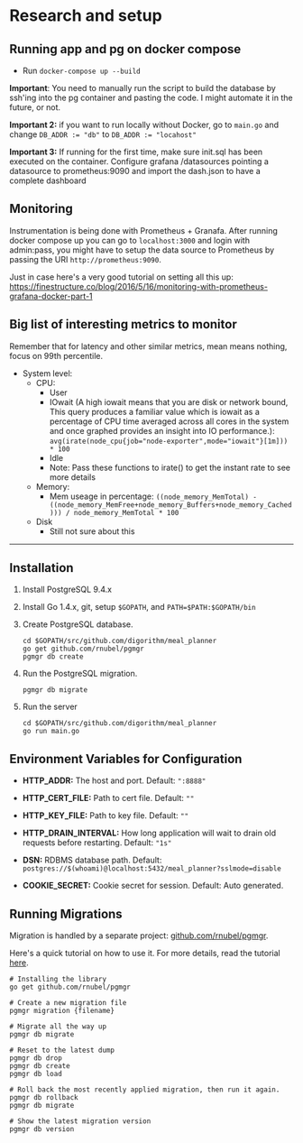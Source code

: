 # Research and setup

## Running app and pg on docker compose

- Run `docker-compose up --build`

**Important**: You need to manually run the script to build the database by ssh'ing into the pg container and pasting the code. I might automate it in the future, or not.

**Important 2:** if you want to run locally without Docker, go to `main.go` and change `DB_ADDR := "db"` to `DB_ADDR := "locahost"`

**Important 3:** If running for the first time, make sure init.sql has been executed on the container. Configure grafana /datasources pointing a datasource to prometheus:9090 and import the dash.json to have a complete dashboard

## Monitoring

Instrumentation is being done with Prometheus + Granafa. After running docker compose up you can go to `localhost:3000` and login with admin:pass, you might have to setup the data source to Prometheus by passing the URI `http://prometheus:9090`.

Just in case here's a very good tutorial on setting all this up: https://finestructure.co/blog/2016/5/16/monitoring-with-prometheus-grafana-docker-part-1

## Big list of interesting metrics to monitor

Remember that for latency and other similar metrics, mean means nothing, focus on 99th percentile.

- System level:
  - CPU:
    - User
    - IOwait (A high iowait means that you are disk or network bound, This query produces a familiar value which is iowait as a percentage of CPU time averaged across all cores in the system and once graphed provides an insight into IO performance.): `avg(irate(node_cpu{job="node-exporter",mode="iowait"}[1m])) * 100`
    - Idle 
    - Note: Pass these functions to irate() to get the instant rate to see more details
  - Memory:
    - Mem useage in percentage: `((node_memory_MemTotal) - ((node_memory_MemFree+node_memory_Buffers+node_memory_Cached))) / node_memory_MemTotal * 100`
  - Disk
    - Still not sure about this

---

## Installation

1. Install PostgreSQL 9.4.x

2. Install Go 1.4.x, git, setup `$GOPATH`, and `PATH=$PATH:$GOPATH/bin`

3. Create PostgreSQL database.
    ```
    cd $GOPATH/src/github.com/digorithm/meal_planner
    go get github.com/rnubel/pgmgr
    pgmgr db create
    ```

4. Run the PostgreSQL migration.
    ```
    pgmgr db migrate
    ```

5. Run the server
    ```
    cd $GOPATH/src/github.com/digorithm/meal_planner
    go run main.go
    ```


## Environment Variables for Configuration

* **HTTP_ADDR:** The host and port. Default: `":8888"`

* **HTTP_CERT_FILE:** Path to cert file. Default: `""`

* **HTTP_KEY_FILE:** Path to key file. Default: `""`

* **HTTP_DRAIN_INTERVAL:** How long application will wait to drain old requests before restarting. Default: `"1s"`

* **DSN:** RDBMS database path. Default: `postgres://$(whoami)@localhost:5432/meal_planner?sslmode=disable`

* **COOKIE_SECRET:** Cookie secret for session. Default: Auto generated.


## Running Migrations

Migration is handled by a separate project: [github.com/rnubel/pgmgr](https://github.com/rnubel/pgmgr).

Here's a quick tutorial on how to use it. For more details, read the tutorial [here](https://github.com/rnubel/pgmgr#usage).
```
# Installing the library
go get github.com/rnubel/pgmgr

# Create a new migration file
pgmgr migration {filename}

# Migrate all the way up
pgmgr db migrate

# Reset to the latest dump
pgmgr db drop
pgmgr db create
pgmgr db load

# Roll back the most recently applied migration, then run it again.
pgmgr db rollback
pgmgr db migrate

# Show the latest migration version
pgmgr db version
```